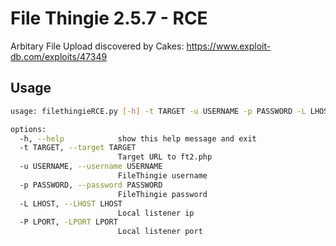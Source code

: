 # File Thingie 2.5.7 - RCE

Arbitary File Upload discovered by Cakes: https://www.exploit-db.com/exploits/47349

## Usage

```bash
usage: filethingieRCE.py [-h] -t TARGET -u USERNAME -p PASSWORD -L LHOST -P LPORT

options:
  -h, --help            show this help message and exit
  -t TARGET, --target TARGET
                        Target URL to ft2.php
  -u USERNAME, --username USERNAME
                        FileThingie username
  -p PASSWORD, --password PASSWORD
                        FileThingie password
  -L LHOST, --LHOST LHOST
                        Local listener ip
  -P LPORT, -LPORT LPORT
                        Local listener port
```
